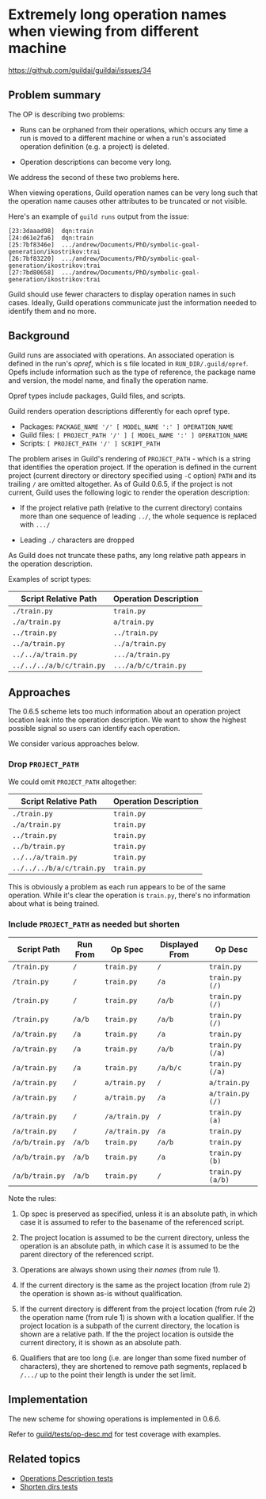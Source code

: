# Extremely long operation names when viewing from different machine

https://github.com/guildai/guildai/issues/34

## Problem summary

The OP is describing two problems:

- Runs can be orphaned from their operations, which occurs any time a
  run is moved to a different machine or when a run's associated
  operation definition (e.g. a project) is deleted.

- Operation descriptions can become very long.

We address the second of these two problems here.

When viewing operations, Guild operation names can be very long such
that the operation name causes other attributes to be truncated or not
visible.

Here's an example of `guild runs` output from the issue:

```
[23:3daaad98]  dqn:train
[24:d61e2fa6]  dqn:train
[25:7bf8346e]  .../andrew/Documents/PhD/symbolic-goal-generation/ikostrikov:trai
[26:7bf83220]  .../andrew/Documents/PhD/symbolic-goal-generation/ikostrikov:trai
[27:7bd80658]  .../andrew/Documents/PhD/symbolic-goal-generation/ikostrikov:trai
```

Guild should use fewer characters to display operation names in such
cases. Ideally, Guild operations communicate just the information
needed to identify them and no more.

## Background

Guild runs are associated with operations. An associated operation is
defined in the run's *opref*, which is s file located in
`RUN_DIR/.guild/opref`. Opefs include information such as the type of
reference, the package name and version, the model name, and finally
the operation name.

Opref types include packages, Guild files, and scripts.

Guild renders operation descriptions differently for each opref type.

- Packages: `PACKAGE_NAME '/' [ MODEL_NAME ':' ] OPERATION_NAME`
- Guild files: `[ PROJECT_PATH '/' ] [ MODEL_NAME ':' ] OPERATION_NAME`
- Scripts: `[ PROJECT_PATH '/' ] SCRIPT_PATH `

The problem arises in Guild's rendering of `PROJECT_PATH` - which is a
string that identifies the operation project. If the operation is
defined in the current project (current directory or directory
specified using `-C` option) `PATH` and its trailing `/` are omitted
altogether. As of Guild 0.6.5, if the project is not current, Guild
uses the following logic to render the operation description:

- If the project relative path (relative to the current directory)
  contains more than one sequence of leading `../`, the whole sequence
  is replaced with `.../`

- Leading `./` characters are dropped

As Guild does not truncate these paths, any long relative path appears
in the operation description.

Examples of script types:

| Script Relative Path      | Operation Description |
| --------------------      | --------------------- |
| `./train.py`              | `train.py`            |
| `./a/train.py`            | `a/train.py`          |
| `../train.py`             | `../train.py`         |
| `../a/train.py`           | `../a/train.py`       |
| `../../a/train.py`        | `.../a/train.py`      |
| `../../../a/b/c/train.py` | `.../a/b/c/train.py`  |

## Approaches

The 0.6.5 scheme lets too much information about an operation project
location leak into the operation description. We want to show the
highest possible signal so users can identify each operation.

We consider various approaches below.

### Drop `PROJECT_PATH`

We could omit `PROJECT_PATH` altogether:

| Script Relative Path      | Operation Description |
| --------------------      | --------------------- |
| `./train.py`              | `train.py`            |
| `./a/train.py`            | `train.py`            |
| `../train.py`             | `train.py`            |
| `../b/train.py`           | `train.py`            |
| `../../a/train.py`        | `train.py`            |
| `../../../b/a/c/train.py` | `train.py`            |

This is obviously a problem as each run appears to be of the same
operation. While it's clear the operation is `train.py`, there's no
information about what is being trained.

### Include `PROJECT_PATH` as needed but shorten

| Script Path          | Run From | Op Spec       | Displayed From | Op Desc          |
| -------------------- | -------- | -------       | -------------- | -------          |
| `/train.py`          | `/`      | `train.py`    | `/`            | `train.py`       |
| `/train.py`          | `/`      | `train.py`    | `/a`           | `train.py (/)`   |
| `/train.py`          | `/`      | `train.py`    | `/a/b`         | `train.py (/)`   |
| `/train.py`          | `/a/b`   | `train.py`    | `/a/b`         | `train.py (/)`   |
| `/a/train.py`        | `/a`     | `train.py`    | `/a`           | `train.py`       |
| `/a/train.py`        | `/a`     | `train.py`    | `/a/b`         | `train.py (/a)`  |
| `/a/train.py`        | `/a`     | `train.py`    | `/a/b/c`       | `train.py (/a)`  |
| `/a/train.py`        | `/`      | `a/train.py`  | `/`            | `a/train.py`     |
| `/a/train.py`        | `/`      | `a/train.py`  | `/a`           | `a/train.py (/)` |
| `/a/train.py`        | `/`      | `/a/train.py` | `/`            | `train.py (a)`   |
| `/a/train.py`        | `/`      | `/a/train.py` | `/a`           | `train.py`       |
| `/a/b/train.py`      | `/a/b`   | `train.py`    | `/a/b`         | `train.py`       |
| `/a/b/train.py`      | `/a/b`   | `train.py`    | `/a`           | `train.py (b)`   |
| `/a/b/train.py`      | `/a/b`   | `train.py`    | `/`            | `train.py (a/b)` |

Note the rules:

1. Op spec is preserved as specified, unless it is an absolute path,
   in which case it is assumed to refer to the basename of the
   referenced script.

2. The project location is assumed to be the current directory, unless
   the operation is an absolute path, in which case it is assumed to
   be the parent directory of the referenced script.

3. Operations are always shown using their *names* (from rule 1).

4. If the current directory is the same as the project location (from
   rule 2) the operation is shown as-is without qualification.

5. If the current directory is different from the project location
   (from rule 2) the operation name (from rule 1) is shown with a
   location qualifier. If the project location is a subpath of the
   current directory, the location is shown are a relative path. If
   the the project location is outside the current directory, it is
   shown as an absolute path.

6. Qualifiers that are too long (i.e. are longer than some fixed
   number of characters), they are shortened to remove path segments,
   replaced b `/.../` up to the point their length is under the set
   limit.

## Implementation

The new scheme for showing operations is implemented in 0.6.6.

Refer to
[guild/tests/op-desc.md](https://github.com/guildai/guildai/blob/master/guild/tests/op-desc.md)
for test coverage with examples.

## Related topics

- [Operations Description tests](https://github.com/guildai/guildai/blob/master/guild/tests/op-desc.md)
- [Shorten dirs tests](https://github.com/guildai/guildai/blob/master/guild/tests/utils.md#shorten-dirs)
